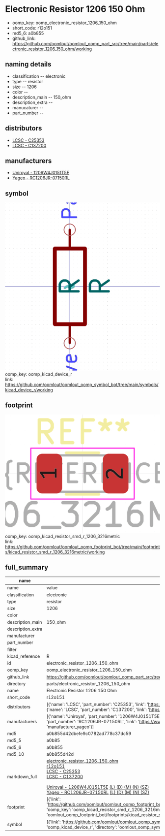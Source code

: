 # Electronic Resistor 1206 150 Ohm

  
* oomp_key: oomp_electronic_resistor_1206_150_ohm 
* short_code: r12o151
* md5_6: a0b855  
* github_link: https://github.com/oomlout/oomlout_oomp_part_src/tree/main/parts/electronic_resistor_1206_150_ohm/working  
## naming details
* classification -- electronic
* type -- resistor
* size -- 1206
* color -- 
* description_main -- 150_ohm
* description_extra -- 
* manucaturer -- 
* part_number -- 

## distributors
* [LCSC - C25353](https://lcsc.com/product-detail/C25353.html)  
* [LCSC - C137200](https://lcsc.com/product-detail/C137200.html)  

## manufacturers
* [Uniroyal - 1206W4J0151T5E]()  
* [Yageo - RC1206JR-07150RL](https://www.yageo.com/en/Chart/Download/pdf/RC1206JR-07150RL)  

## symbol

![](symbol/0/working/working_600.png)  
oomp_key: oomp_kicad_device_r  
link: https://github.com/oomlout/oomlout_oomp_symbol_bot/tree/main/symbols/kicad_device_r/working  

## footprint

![](footprint/0/working/working_600.png)  
oomp_key: oomp_kicad_resistor_smd_r_1206_3216metric  
link: https://github.com/oomlout/oomlout_oomp_footprint_bot/tree/main/footprints/kicad_resistor_smd_r_1206_3216metric/working  

## full_summary
| name | value | 
| --- | --- | 
| name | value | 
| classification | electronic | 
| type | resistor | 
| size | 1206 | 
| color |  | 
| description_main | 150_ohm | 
| description_extra |  | 
| manufacturer |  | 
| part_number |  | 
| filter |  | 
| kicad_reference | R | 
| id | electronic_resistor_1206_150_ohm | 
| oomp_key | oomp_electronic_resistor_1206_150_ohm | 
| github_link | https://github.com/oomlout/oomlout_oomp_part_src/tree/main/parts/electronic_resistor_1206_150_ohm/working | 
| directory | parts/electronic_resistor_1206_150_ohm | 
| name | Electronic Resistor 1206 150 Ohm | 
| short_code | r12o151 | 
| distributors | [{'name': 'LCSC', 'part_number': 'C25353', 'link': 'https://lcsc.com/product-detail/C25353.html', 'id': 'distributor_lcsc'}, {'name': 'LCSC', 'part_number': 'C137200', 'link': 'https://lcsc.com/product-detail/C137200.html', 'id': 'distributor_lcsc'}] | 
| manufacturers | [{'name': 'Uniroyal', 'part_number': '1206W4J0151T5E', 'link': '', 'id': 'manufacturer_uniroyal'}, {'name': 'Yageo', 'part_number': 'RC1206JR-07150RL', 'link': 'https://www.yageo.com/en/Chart/Download/pdf/RC1206JR-07150RL', 'id': 'manufacturer_yageo'}] | 
| md5 | a0b855d42dbefe9c0782ad778c37dc59 | 
| md5_5 | a0b85 | 
| md5_6 | a0b855 | 
| md5_10 | a0b855d42d | 
| markdown_full | [electronic_resistor_1206_150_ohm](https://github.com/oomlout/oomlout_oomp_part_src/tree/main/parts/electronic_resistor_1206_150_ohm/working)<br>[r12o151](https://github.com/oomlout/oomlout_oomp_part_src/tree/main/parts/electronic_resistor_1206_150_ohm/working)<br>[LCSC - C25353<br>](https://lcsc.com/product-detail/C25353.html)[LCSC - C137200<br>](https://lcsc.com/product-detail/C137200.html)<br>[Uniroyal - 1206W4J0151T5E]() [(L)  ](https://www.lcsc.com/search?q=1206W4J0151T5E)[(D)  ](https://www.digikey.com/en/products?,keywords=1206W4J0151T5E)[(M)  ](https://www.mouser.com/Search/Refine?Keyword=1206W4J0151T5E)[(N)  ](https://www.newark.com/search?st=1206W4J0151T5E)[(SZ)  ](https://so.szlcsc.com/global.html?k=1206W4J0151T5E)<br>[Yageo - RC1206JR-07150RL](https://www.yageo.com/en/Chart/Download/pdf/RC1206JR-07150RL) [(L)  ](https://www.lcsc.com/search?q=RC1206JR-07150RL)[(D)  ](https://www.digikey.com/en/products?,keywords=RC1206JR-07150RL)[(M)  ](https://www.mouser.com/Search/Refine?Keyword=RC1206JR-07150RL)[(N)  ](https://www.newark.com/search?st=RC1206JR-07150RL)[(SZ)  ](https://so.szlcsc.com/global.html?k=RC1206JR-07150RL)<br> | 
| footprint | [{'link': 'https://github.com/oomlout/oomlout_oomp_footprint_bot/tree/main/foootprntss/kicad_resistor_smd_r_1206_3216metric', 'oomp_key': 'oomp_kicad_resistor_smd_r_1206_3216metric', 'directory': 'oomlout_oomp_footprint_bot/footprints/kicad_resistor_smd_r_1206_3216metric//working/working.kicad_mod'}] | 
| symbol | [{'link': 'https://github.com/oomlout/oomlout_oomp_symbol_bot/tree/main/symbols/kicad_device_r', 'oomp_key': 'oomp_kicad_device_r', 'directory': 'oomlout_oomp_symbol_bot/symbols/kicad_device_r//working/working.kicad_sym'}] | 
